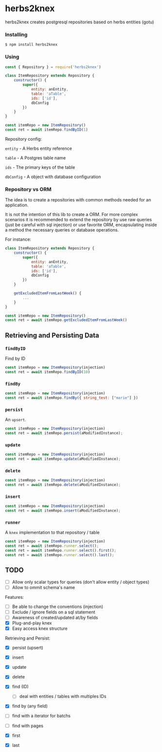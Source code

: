 # herbs2knex

herbs2knex creates postgresql repositories based on herbs entities (gotu)

### Installing
    $ npm install herbs2knex

### Using

```javascript
const { Repository } = require('herbs2knex')

class ItemRepository extends Repository {
    constructor() {
        super({
            entity: anEntity,
            table: 'aTable',
            ids: ['id'],
            dbConfig
        })
    }
}

const itemRepo = new ItemRepository()
const ret = await itemRepo.findByID(1)
```
Repository config:

`entity` - A Herbs entity reference

`table` - A Postgres table name

`ids` - The primary keys of the table

`dbConfig` - A object with database configuration

### Repository vs ORM

The idea is to create a repositories with common methods needed for an application.

It is not the intention of this lib to create a ORM. For more complex scenarios it is recommended to extend the repository by use raw queries (just be careful with sql injection) or use favorite ORM, encapsulating inside a method the necessary queries or database operations.

For instance:
```javascript
class ItemRepository extends Repository {
    constructor() {
        super({
            entity: anEntity,
            table: 'aTable',
            ids: ['id'],
            dbConfig
        })
    }

    getExcludedItemFromLastWeek() {
        ...
    }
}

const itemRepo = new ItemRepository()
const ret = await itemRepo.getExcludedItemFromLastWeek()
```

## Retrieving and Persisting Data

### `findByID`
Find by ID

```javascript
const itemRepo = new ItemRepository(injection)
const ret = await itemRepo.findByID(10)
```
### `findBy`

```javascript
const itemRepo = new ItemRepository(injection)
const ret = await itemRepo.findBy({ string_test: ["marie"] })
```

### `persist`
An `upsert`.

```javascript
const itemRepo = new ItemRepository(injection)
const ret = await itemRepo.persist(aModifiedInstance);
```
### `update`

```javascript
const itemRepo = new ItemRepository(injection)
const ret = await itemRepo.update(aModifiedInstance);
```

### `delete`

```javascript
const itemRepo = new ItemRepository(injection)
const ret = await itemRepo.delete(aModifiedInstance);
```

### `insert`

```javascript
const itemRepo = new ItemRepository(injection)
const ret = await itemRepo.insert(aModifiedInstance);
```

### `runner`
A `knex` implementation to that repository / table

```javascript
const itemRepo = new ItemRepository(injection)
const ret = await itemRepo.runner.select();
const ret = await itemRepo.runner.select().first();
const ret = await itemRepo.runner.select().last();
```

## TODO

- [ ] Allow only scalar types for queries (don't allow entity / object types)
- [ ] Allow to ommit schema's name

Features:
- [ ] Be able to change the conventions (injection)
- [ ] Exclude / ignore fields on a sql statement
- [ ] Awareness of created/updated at/by fields
- [X] Plug-and-play knex
- [X] Easy access knex structure

Retrieving and Persist:
- [X] persist (upsert)
- [X] insert
- [X] update
- [X] delete
- [X] find (ID)
    - [ ] deal with entities / tables with multiples IDs
- [X] find by (any field)
- [ ] find with a iterator for batchs
- [ ] find with pages
- [X] first
- [X] last

